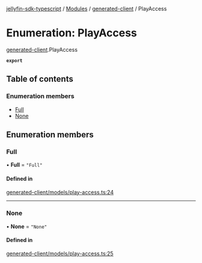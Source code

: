 [jellyfin-sdk-typescript](../README.md) / [Modules](../modules.md) / [generated-client](../modules/generated_client.md) / PlayAccess

# Enumeration: PlayAccess

[generated-client](../modules/generated_client.md).PlayAccess

**`export`**

## Table of contents

### Enumeration members

- [Full](generated_client.PlayAccess.md#full)
- [None](generated_client.PlayAccess.md#none)

## Enumeration members

### Full

• **Full** = `"Full"`

#### Defined in

[generated-client/models/play-access.ts:24](https://github.com/thornbill/jellyfin-sdk-typescript/blob/7534c86/src/generated-client/models/play-access.ts#L24)

___

### None

• **None** = `"None"`

#### Defined in

[generated-client/models/play-access.ts:25](https://github.com/thornbill/jellyfin-sdk-typescript/blob/7534c86/src/generated-client/models/play-access.ts#L25)
